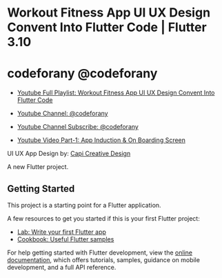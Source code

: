 # Workout Fitness App UI UX Design Convent Into Flutter Code | Flutter 3.10

# codeforany @codeforany

- [Youtube Full Playlist: Workout Fitness App UI UX Design Convent Into Flutter Code](https://www.youtube.com/playlist?list=PLzcRC7PA0xWQKexuQAGi4tlGEyHQmI7Dg)
- [Youtube Channel: @codeforany](https://www.youtube.com/channel/UCdQTp9wRK5vAOlEQZf9PHSg)
- [Youtube Channel Subscribe: @codeforany](https://www.youtube.com/channel/UCdQTp9wRK5vAOlEQZf9PHSg?sub_confirmation=1)

- [Youtube Video Part-1: App Induction & On Boarding Screen](https://youtu.be/cphQqhNBxeo)

UI UX App Design by: [Capi Creative Design](https://www.uistore.design/items/cafit-workout-ui-kit/)

A new Flutter project.

## Getting Started

This project is a starting point for a Flutter application.

A few resources to get you started if this is your first Flutter project:

- [Lab: Write your first Flutter app](https://docs.flutter.dev/get-started/codelab)
- [Cookbook: Useful Flutter samples](https://docs.flutter.dev/cookbook)

For help getting started with Flutter development, view the
[online documentation](https://docs.flutter.dev/), which offers tutorials,
samples, guidance on mobile development, and a full API reference.
